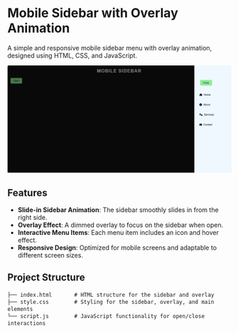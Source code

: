 
# Mobile Sidebar with Overlay Animation

A simple and responsive mobile sidebar menu with overlay animation, designed using HTML, CSS, and JavaScript. 

![Mobile Sidebar Preview](static/webscreenshot.png)

## Features

- **Slide-in Sidebar Animation**: The sidebar smoothly slides in from the right side.
- **Overlay Effect**: A dimmed overlay to focus on the sidebar when open.
- **Interactive Menu Items**: Each menu item includes an icon and hover effect.
- **Responsive Design**: Optimized for mobile screens and adaptable to different screen sizes.

## Project Structure

```plaintext
├── index.html       # HTML structure for the sidebar and overlay
├── style.css        # Styling for the sidebar, overlay, and main elements
└── script.js        # JavaScript functionality for open/close interactions

